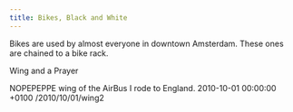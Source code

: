 ```yaml
---
title: Bikes, Black and White
---
```

Bikes are used by almost everyone in downtown Amsterdam. These ones are chained to a bike rack.

Wing and a Prayer

NOPEPEPPE wing of the AirBus I rode to England.
2010-10-01 00:00:00 +0100
/2010/10/01/wing2